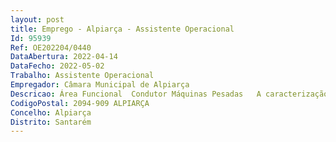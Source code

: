 ```yaml
--- 
layout: post
title: Emprego - Alpiarça - Assistente Operacional
Id: 95939
Ref: OE202204/0440
DataAbertura: 2022-04-14
DataFecho: 2022-05-02
Trabalho: Assistente Operacional
Empregador: Câmara Municipal de Alpiarça
Descricao: Área Funcional  Condutor Máquinas Pesadas   A caracterização do posto de trabalho consiste em conduzir máquinas pesadas de movimentação de terras ou gruas ou veículos destinados à limpeza urbana ou recolha de lixo, manobrando também sistemas hidráulicos ou mecânicos complementares das viaturas  zela pela conservação e limpeza das viaturas  verifica diariamente os níveis de óleo e água e comunica as ocorrências normais detetadas nas viaturas  pode conduzir outras viaturas ligeiras ou pesadas.
CodigoPostal: 2094-909 ALPIARÇA
Concelho: Alpiarça
Distrito: Santarém
--- 
```

